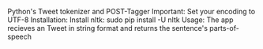 Python's Tweet tokenizer and POST-Tagger
Important: Set your encoding to UTF-8
Installation: 
    Install nltk: sudo pip install -U nltk
Usage: The app recieves an Tweet in string format and returns the sentence's parts-of-speech
